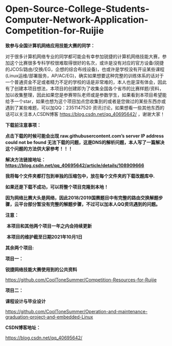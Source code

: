 # Open-Source-College-Students-Computer-Network-Application-Competition-for-Ruijie

**致参与全国计算机网络应用技能大赛的同学：**

​	对于很多计算机网络专业的同学都可能会有幸参加锐捷的计算机网络技能大赛，参加这个比赛很多专科学校很难取得很好的名次，或许是没有对应的官方设备(锐捷的JCOS/路由/交换/EG，企想的综合布线设备)，也或许是学校没有开设某些课程(Linux运维/部署服务，AP/AC/EG)，确实如果想要这种完整的训练体系的话对于一个普通资金不足或者精力不足的学校的话是非常难的，本人也是深有体会，因此有了创建本项目想法，本项目的创建即为了收集全国各个省市的比赛样题/资料，加以收集整理，因此如果您是参赛带队老师或是参数学生，如果看到本项目希望能给予一个star，如果也想为这个项目加点您收集到的或者是您做过的某些东西亦或遇到了某些难题，可以加QQ：2351147520 资讯讨论，如果想看一些其他东西的话可以关注本人CSDN博客 https://blog.csdn.net/qq_40695642/ ，谢谢大家！

**下载前注意事项：**

**点击下载的时候可能会出现 raw.githubusercontent.com’s server IP address could not be found 无法下载的问题，这是DNS的解析问题，本人写了一篇解决这个问题的方法供大家参考！！！**

**解决方法链接地址： https://blog.csdn.net/qq_40695642/article/details/108909666**

**我将每个文件夹都打包到单独的压缩包中，放在每个文件夹的下载改题库中.**

**如果还是下载不成功，可以将整个项目克隆到本地！**

**因为网络比赛大头是网络，因此2018/2019国赛题目中有完整的路由交换解题步骤，云平台部分暂没有完整的解题步骤，不过可以加本人QQ资讯遇到的问题。**


**注意：**

​	**本项目和其他两个项目一年之内会持续更新**

​	**本项目的维护截至日期2021年10月1日**

**其余两个项目:**

**项目一：**

**锐捷网络技能大赛使用到的公共资料**

https://github.com/CoolToneSummer/Competition-Resources-for-Ruijie

**项目二：**

**课程设计与毕业设计**

https://github.com/CoolToneSummer/Operation-and-maintenance-graduation-project-and-embedded-Linux

**CSDN博客地址：**

https://blog.csdn.net/qq_40695642/

